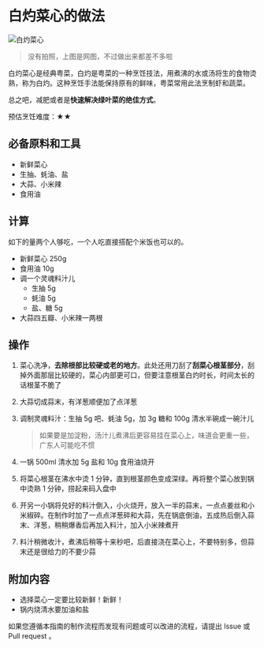 # 白灼菜心的做法

<!-- 标题必须是 `菜名` + `的做法`。和文件名一致。 -->

![白灼菜心](IMG-20240913214335898.jpg)

> 没有拍照，上图是网图，不过做出来都差不多啦

白灼菜心是经典粤菜，白灼是粤菜的一种烹饪技法，用煮沸的水或汤将生的食物烫熟，称为白灼。这种烹饪手法能保持原有的鲜味，粤菜常用此法烹制虾和蔬菜。

总之吧，减肥或者是**快速解决绿叶菜的绝佳方式**。

预估烹饪难度：★★

## 必备原料和工具

- 新鲜菜心
- 生抽、蚝油、盐
- 大蒜、小米辣
- 食用油

## 计算

如下的量两个人够吃，一个人吃直接搭配个米饭也可以的。

- 新鲜菜心 250g
- 食用油 10g
- 调一个灵魂料汁儿
  - 生抽 5g
  - 蚝油 5g
  - 盐、糖 5g
- 大蒜四五瓣、小米辣一两根

## 操作

1. 菜心洗净，**去除根部比较硬或老的地方**。此处还用刀刮了**刮菜心根茎部分**，刮掉外面那层比较硬的，菜心内部更可口，但要注意根茎白灼时长，时间太长的话根茎不脆了

2. 大蒜切成蒜末，有洋葱顺便加了点洋葱

3. 调制灵魂料汁：生抽 5g 吧、蚝油 5g，加 3g 糖和 100g 清水半碗成一碗汁儿
   > 如果要是加淀粉，汤汁儿煮沸后更容易挂在菜心上，味道会更重一些，广东人可能吃不惯

4. 一锅 500ml 清水加 5g 盐和 10g 食用油烧开

5. 将菜心根茎在沸水中烫 1 分钟，直到根茎颜色变成深绿。再将整个菜心放到锅中烫熟 1 分钟，捞起来码入盘中

6. 开另一小锅将兑好的料汁倒入，小火烧开，放入一半的蒜末，一点点姜丝和小米椒碎。在制作时加了一点点洋葱碎和大蒜，先在锅底倒油，五成热后倒入蒜末、洋葱，稍稍爆香后再加入料汁，加入小米辣煮开

7. 料汁稍微收汁，煮沸后稍等十来秒吧，后直接浇在菜心上，不要特别多，但蒜末还是很给力的不要少蒜

## 附加内容

- 选择菜心一定要比较新鲜！新鲜！
- 锅内烧清水要加油和盐

如果您遵循本指南的制作流程而发现有问题或可以改进的流程，请提出 Issue 或 Pull request 。

